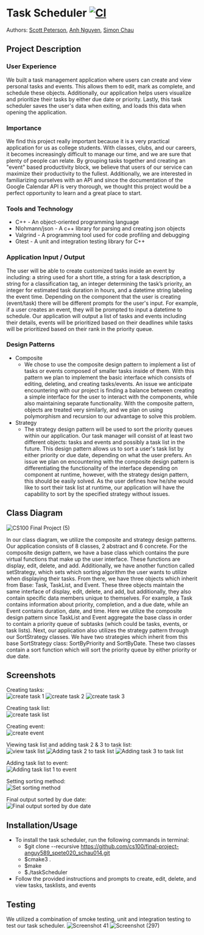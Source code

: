 # Task Scheduler [![CI](https://github.com/cs100/final-project-anguy589_spete020_schau014/actions/workflows/main.yml/badge.svg)](https://github.com/cs100/final-project-anguy589_spete020_schau014/actions/workflows/main.yml)
Authors: [Scott Peterson](https://github.com/scottyallenp), [Anh Nguyen](https://github.com/AnhQNguyen), [Simon Chau](https://github.com/schau1121)
 
## Project Description
### User Experience
 We built a task management application where users can create and view personal tasks and events. This allows them to edit, mark as complete, and schedule these objects. Additionally, our application helps users visualize and prioritize their tasks by either due date or priority. Lastly, this task scheduler saves the user's data when exiting, and loads this data when opening the application. 
 ### Importance
 We find this project really important because it is a very practical application for us as college students. With classes, clubs, and our careers, it becomes increasingly difficult to manage our time, and we are sure that plenty of people can relate. By grouping tasks together and creating an "event" based productivity block, we believe that users of our service can maximize their productivity to the fullest. Additionally, we are interested in familiarizing ourselves with an API and since the documentation of the Google Calendar API is very thorough, we thought this project would be a perfect opportunity to learn and a great place to start.
 ### Tools and Technology
 * C++ -  An object-oriented programming language 
 * Nlohmann/json - A c++ library for parsing and creating json objects
 * Valgrind - A programming tool used for code profiling and debugging
 * Gtest - A unit and integration testing library for C++
 ### Application Input / Output
 The user will be able to create customized tasks inside an event by including: a string used for a short title, a string for a task description, a string for a classification tag, an integer determining the task’s priority, an integer for estimated task duration in hours, and a datetime string labeling the event time. Depending on the component that the user is creating (event/task) there will be different prompts for the user's input. For example, if a user creates an event, they will be prompted to input a datetime to schedule. Our application will output a list of tasks and events including their details, events will be prioritized based on their deadlines while tasks will be prioritized based on their rank in the priority queue. 
 ### Design Patterns
 * Composite
   * We chose to use the composite design pattern to implement a list of tasks or events composed of smaller tasks inside of them. With this pattern we plan to implement the basic interface which consists of editing, deleting, and creating tasks/events. An issue we anticipate encountering  with our project is finding a balance between creating a simple interface for the user to interact with the components, while also maintaining separate functionality. With the composite pattern, objects are treated very similarly, and we plan on using polymorphism and recursion to our advantage to solve this problem.
 * Strategy
   * The strategy design pattern will be used to sort the priority queues within our application. Our task manager will consist of at least two different objects: tasks and events and possibly a task list in the future. This design pattern allows us to sort a user's task list by either priority or due date, depending on what the user prefers. An issue we plan on encountering with the composite design pattern is differentiating the functionality of the interface depending on component at runtime, however, with the strategy design pattern, this should be easily solved. As the user defines how he/she would like to sort their task list at runtime, our application will have the capability to sort by the specified strategy without issues. 

## Class Diagram
 ![CS100 Final Project (5)](https://user-images.githubusercontent.com/46959736/120133979-017fe400-c182-11eb-85fa-470e69a4c8c6.png)
 
 In our class diagram, we utilize the composite and strategy design patterns. Our application consists of 8 classes, 2 abstract and 6 concrete. For the composite design pattern, we have a base class which contains the pure virtual functions that make up the user interface. These functions are display, edit, delete, and add. Additionally, we have another function called setStrategy, which sets which sorting algorithm the user wants to utilize when displaying their tasks. From there, we have three objects which inherit from Base: Task, TaskList, and Event. These three objects maintain the same interface of display, edit, delete, and add, but additionally, they also contain specific data members unique to themselves. For example, a Task contains information about priority, completion, and a due date, while an Event contains duration, date, and time. Here we utilize the composite design pattern since TaskList and Event aggregate the base class in order to contain a priority queue of subtasks (which could be tasks, events, or task lists). Next, our application also utilizes the strategy pattern through our SortStrategy classes. We have two strategies which inherit from this base SortStrategy class: SortByPriority and SortByDate. These two classes contain a sort function which will sort the priority queue by either priority or due date.
 
 
 ## Screenshots
 Creating tasks:  
 ![create task 1](https://user-images.githubusercontent.com/46959736/120373464-3ba9cc80-c2cd-11eb-9398-ec0ab2991a4a.png) ![create task 2](https://user-images.githubusercontent.com/46959736/120373465-3ba9cc80-c2cd-11eb-9255-2b07b9920fd2.png) ![create task 3](https://user-images.githubusercontent.com/46959736/120373468-3ba9cc80-c2cd-11eb-83f6-ffda010e5dfb.png)
 
 Creating task list:   
 ![create task list](https://user-images.githubusercontent.com/46959736/120373469-3c426300-c2cd-11eb-94e6-e4d1921baa83.png)
 
 Creating event:   
 ![create event](https://user-images.githubusercontent.com/46959736/120373462-3b113600-c2cd-11eb-824b-6d37ae1731eb.png)
 
 Viewing task list and adding task 2 & 3 to task list:   
 ![view task list](https://user-images.githubusercontent.com/46959736/120373472-3cdaf980-c2cd-11eb-945e-85d56a833187.png) ![Adding task 2 to task list](https://user-images.githubusercontent.com/46959736/120373456-39e00900-c2cd-11eb-851b-fab030acb1fa.png) ![Adding task 3 to task list](https://user-images.githubusercontent.com/46959736/120373458-3b113600-c2cd-11eb-9ed4-ec8ccc84f51e.png)
 
 Adding task list to event:  
 ![Adding task list 1 to event](https://user-images.githubusercontent.com/46959736/120373459-3b113600-c2cd-11eb-9c3d-184cba18c764.png)
 
 Setting sorting method:  
 ![Set sorting method](https://user-images.githubusercontent.com/46959736/120373471-3c426300-c2cd-11eb-917b-3e2d3a8f7930.png)
 
 Final output sorted by due date:  
 ![Final output sorted by due date](https://user-images.githubusercontent.com/46959736/120373470-3c426300-c2cd-11eb-932e-8c6433ec3f27.png)
 
 ## Installation/Usage
 * To install the task scheduler, run the following commands in terminal:
   * $git clone --recursive https://github.com/cs100/final-project-anguy589_spete020_schau014.git 
   * $cmake3 .
   * $make 
   * $./taskScheduler
  * Follow the provided instructions and prompts to create, edit, delete, and view tasks, tasklists, and events

 ## Testing
 We utilized a combination of smoke testing, unit and integration testing to test our task scheduler. 
![Screenshot 41](https://user-images.githubusercontent.com/43623351/120132056-823ce100-c17e-11eb-82e7-24f4b9a901bc.png)
![Screenshot (297)](https://user-images.githubusercontent.com/66961614/120131143-9a136580-c17c-11eb-8b04-8c0a7629d195.png)
